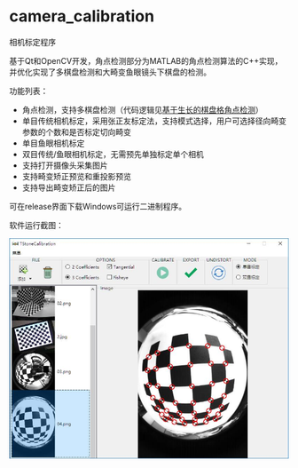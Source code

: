 # camera_calibration
相机标定程序

基于Qt和OpenCV开发，角点检测部分为MATLAB的角点检测算法的C++实现，并优化实现了多棋盘检测和大畸变鱼眼镜头下棋盘的检测。

功能列表：
* 角点检测，支持多棋盘检测（代码逻辑见[基于生长的棋盘格角点检测](https://github.com/imuncle/imuncle.github.io/issues/113)）
* 单目传统相机标定，采用张正友标定法，支持模式选择，用户可选择径向畸变参数的个数和是否标定切向畸变
* 单目鱼眼相机标定
* 双目传统/鱼眼相机标定，无需预先单独标定单个相机
* 支持打开摄像头采集图片
* 支持畸变矫正预览和重投影预览
* 支持导出畸变矫正后的图片

可在release界面下载Windows可运行二进制程序。

软件运行截图：

![screenshot](screenshot.jpg)